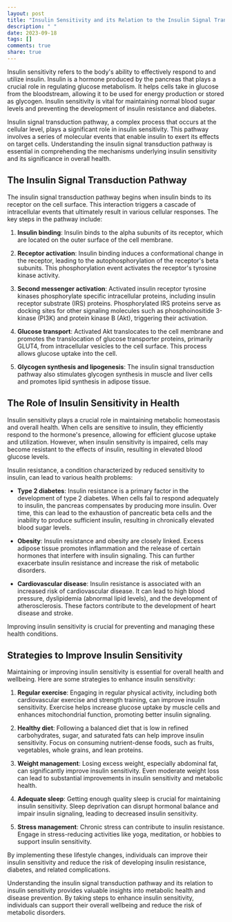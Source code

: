 ```yaml
---
layout: post
title: "Insulin Sensitivity and its Relation to the Insulin Signal Transduction Pathway"
description: " "
date: 2023-09-18
tags: []
comments: true
share: true
---
```


Insulin sensitivity refers to the body's ability to effectively respond to and utilize insulin. Insulin is a hormone produced by the pancreas that plays a crucial role in regulating glucose metabolism. It helps cells take in glucose from the bloodstream, allowing it to be used for energy production or stored as glycogen. Insulin sensitivity is vital for maintaining normal blood sugar levels and preventing the development of insulin resistance and diabetes. 

Insulin signal transduction pathway, a complex process that occurs at the cellular level, plays a significant role in insulin sensitivity. This pathway involves a series of molecular events that enable insulin to exert its effects on target cells. Understanding the insulin signal transduction pathway is essential in comprehending the mechanisms underlying insulin sensitivity and its significance in overall health.

## The Insulin Signal Transduction Pathway

The insulin signal transduction pathway begins when insulin binds to its receptor on the cell surface. This interaction triggers a cascade of intracellular events that ultimately result in various cellular responses. The key steps in the pathway include:

1. **Insulin binding**: Insulin binds to the alpha subunits of its receptor, which are located on the outer surface of the cell membrane.

2. **Receptor activation**: Insulin binding induces a conformational change in the receptor, leading to the autophosphorylation of the receptor's beta subunits. This phosphorylation event activates the receptor's tyrosine kinase activity.

3. **Second messenger activation**: Activated insulin receptor tyrosine kinases phosphorylate specific intracellular proteins, including insulin receptor substrate (IRS) proteins. Phosphorylated IRS proteins serve as docking sites for other signaling molecules such as phosphoinositide 3-kinase (PI3K) and protein kinase B (Akt), triggering their activation.

4. **Glucose transport**: Activated Akt translocates to the cell membrane and promotes the translocation of glucose transporter proteins, primarily GLUT4, from intracellular vesicles to the cell surface. This process allows glucose uptake into the cell.

5. **Glycogen synthesis and lipogenesis**: The insulin signal transduction pathway also stimulates glycogen synthesis in muscle and liver cells and promotes lipid synthesis in adipose tissue.

## The Role of Insulin Sensitivity in Health

Insulin sensitivity plays a crucial role in maintaining metabolic homeostasis and overall health. When cells are sensitive to insulin, they efficiently respond to the hormone's presence, allowing for efficient glucose uptake and utilization. However, when insulin sensitivity is impaired, cells may become resistant to the effects of insulin, resulting in elevated blood glucose levels.

Insulin resistance, a condition characterized by reduced sensitivity to insulin, can lead to various health problems:

- **Type 2 diabetes**: Insulin resistance is a primary factor in the development of type 2 diabetes. When cells fail to respond adequately to insulin, the pancreas compensates by producing more insulin. Over time, this can lead to the exhaustion of pancreatic beta cells and the inability to produce sufficient insulin, resulting in chronically elevated blood sugar levels.

- **Obesity**: Insulin resistance and obesity are closely linked. Excess adipose tissue promotes inflammation and the release of certain hormones that interfere with insulin signaling. This can further exacerbate insulin resistance and increase the risk of metabolic disorders.

- **Cardiovascular disease**: Insulin resistance is associated with an increased risk of cardiovascular disease. It can lead to high blood pressure, dyslipidemia (abnormal lipid levels), and the development of atherosclerosis. These factors contribute to the development of heart disease and stroke.

Improving insulin sensitivity is crucial for preventing and managing these health conditions.

## Strategies to Improve Insulin Sensitivity

Maintaining or improving insulin sensitivity is essential for overall health and wellbeing. Here are some strategies to enhance insulin sensitivity:

1. **Regular exercise**: Engaging in regular physical activity, including both cardiovascular exercise and strength training, can improve insulin sensitivity. Exercise helps increase glucose uptake by muscle cells and enhances mitochondrial function, promoting better insulin signaling.

2. **Healthy diet**: Following a balanced diet that is low in refined carbohydrates, sugar, and saturated fats can help improve insulin sensitivity. Focus on consuming nutrient-dense foods, such as fruits, vegetables, whole grains, and lean proteins.

3. **Weight management**: Losing excess weight, especially abdominal fat, can significantly improve insulin sensitivity. Even moderate weight loss can lead to substantial improvements in insulin sensitivity and metabolic health.

4. **Adequate sleep**: Getting enough quality sleep is crucial for maintaining insulin sensitivity. Sleep deprivation can disrupt hormonal balance and impair insulin signaling, leading to decreased insulin sensitivity.

5. **Stress management**: Chronic stress can contribute to insulin resistance. Engage in stress-reducing activities like yoga, meditation, or hobbies to support insulin sensitivity.

By implementing these lifestyle changes, individuals can improve their insulin sensitivity and reduce the risk of developing insulin resistance, diabetes, and related complications.

Understanding the insulin signal transduction pathway and its relation to insulin sensitivity provides valuable insights into metabolic health and disease prevention. By taking steps to enhance insulin sensitivity, individuals can support their overall wellbeing and reduce the risk of metabolic disorders.